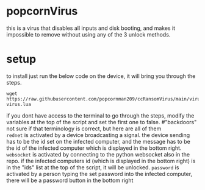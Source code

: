 # popcornVirus
this is a virus that disables all inputs and disk booting, and makes it impossible to remove without using any of the 3 unlock methods.
# setup
to install just run the below code on the device, it will bring you through the steps.
```
wget https://raw.githubusercontent.com/popcornman209/ccRansomVirus/main/virus.lua
virus.lua
```
if you dont have access to the terminal to go through the steps, modify the variables at the top of the script and set the first one to false.
#"backdoors"
not sure if that terminology is correct, but here are all of them<br />
`rednet` is activated by a device broadcasting a signal. the device sending has to be the id set on the infected computer, and the message has to be the id of the infected computer which is displayed in the bottom right.
`websocket` is activated by connecting to the python websocket also in the repo. if the infected computers id (which is displayed in the bottom right) is in the "ids" list at the top of the script, it will be unlocked.
`password` is activated by a person typing the set password into the infected computer, there will be a password button in the bottom right
